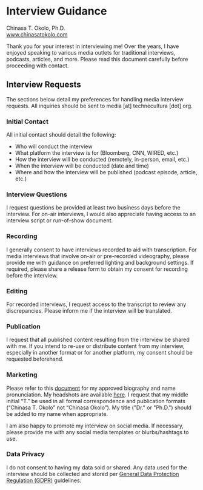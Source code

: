 # Interview Guidance
Chinasa T. Okolo, Ph.D. \
www.chinasatokolo.com

Thank you for your interest in interviewing me! Over the years, I have enjoyed speaking to various media outlets for traditional interviews, podcasts, articles, and more. Please read this document carefully before proceeding with contact.

## Interview Requests
The sections below detail my preferences for handling media interview requests. All inquiries should be sent to media [at] technecultura [dot] org.

### Initial Contact
All initial contact should detail the following:
* Who will conduct the interview
* What platform the interview is for (Bloomberg, CNN, WIRED, etc.)
* How the interview will be conducted (remotely, in-person, email, etc.)
* When the interview will be conducted (date and time)
* Where and how the interview will be published (podcast episode, article, etc.)

### Interview Questions
I request questions be provided at least two business days before the interview. For on-air interviews, I would also appreciate having access to an interview script or run-of-show document. 

### Recording
I generally consent to have interviews recorded to aid with transcription. For media interviews that involve on-air or pre-recorded videography, please provide me with guidance on preferred lighting and background settings. If required, please share a release form to obtain my consent for recording before the interview.

### Editing
For recorded interviews, I request access to the transcript to review any discrepancies. Please inform me if the interview will be translated.

### Publication
I request that all published content resulting from the interview be shared with me. If you intend to re-use or distribute content from my interview, especially in another format or for another platform, my consent should be requested beforehand.

### Marketing
Please refer to this [document](https://github.com/chinasatokolo/MediaKit/blob/main/biography-details.md) for my approved biography and name pronunciation. My headshots are available [here](https://drive.google.com/drive/folders/1ycomAbWO8v8cx2Ydv0O8sw-78uP1ZDH-?usp=drive_link). I request that my middle initial “T.” be used in all formal correspondence and publication formats (“Chinasa T. Okolo” not “Chinasa Okolo”). My title ("Dr." or "Ph.D.") should be added to my name when appropriate. 

I am also happy to promote my interview on social media. If necessary, please provide me with any social media templates or blurbs/hashtags to use. 

### Data Privacy
I do not consent to having my data sold or shared. Any data used for the interview should be collected and stored per [General Data Protection Regulation (GDPR)](https://gdpr.eu) guidelines. 

